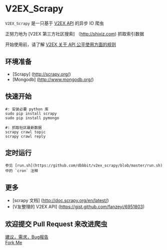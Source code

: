 V2EX_Scrapy
===========

`V2EX_Scrapy` 是一只基于 [V2EX API](https://www.v2ex.com/p/7v9TEc53) 的异步 IO 爬虫  

正努力地为 [V2EX 第三方社区搜索] （http://shixiz.com) 抓取索引数据  

开始使用前，请了解 [V2EX 关于 API 公平使用方面的规则](https://www.v2ex.com/p/7v9TEc53)


环境准备
--------

* [Scrapy] (http://scrapy.org/) 
* [Mongodb] (http://www.mongodb.org/) 


快速开始
--------

    #: 安装必要 python 库
    sudo pip install scrapy
    sudo pip install pymongo

    #: 抓取社区最新数据
    scrapy crawl topic
    scrapy crawl reply


定时运行
--------

    参见 [run.sh](https://github.com/dbbbit/v2ex_scrapy/blob/master/run.sh) 中的 `cron` 注释


更多
-----

* [scrapy 文档] (http://doc.scrapy.org/en/latest/)     
* [V友整理的 V2EX API] (https://gist.github.com/fanzeyi/6951803)


欢迎提交 Pull Request 来改进爬虫
--------------------------------

[建议，需求，Bug报告](https://github.com/dbbbit/v2ex_scrapy/issues)  
[Fork Me](https://github.com/dbbbit/v2ex_scrapy/fork)
